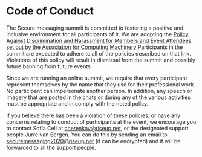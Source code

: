 # Code of Conduct

The Secure messaging summit is committed to fostering a positive and inclusive
environment for all participants of it. We are adopting the
[Policy Against Discrimination and Harassment for Members and Event Attendees set out by the Association for Computing Machinery](https://www.acm.org/special-interest-groups/volunteer-resources/officers-manual/policy-against-discrimination-and-harassment)
Participants in the summit are expected to adhere to all of the policies
described on that link. Violations of this policy will result in dismissal from
the summit and possibly future banning from future events.

Since we are running an online summit, we require that every participant
represent themselves by the name that they use for their professional work. No
participant can impersonate another person. In addition, any speech or imagery
that are posted in the chats or during any of the various activities must be
appropriate and in comply with the noted policy.

If you believe there has been a violation of these policies, or have any
concerns relating to conduct of participants at the event, we encourage you to
contact Sofía Celi at cherenkov@riseup.net, or the designated support people
Jurre van Bergen. You can do this by sending an email to securemessaging2020@riseup.net
(it can be encrypted) and it will be forwarded to all the support people.
